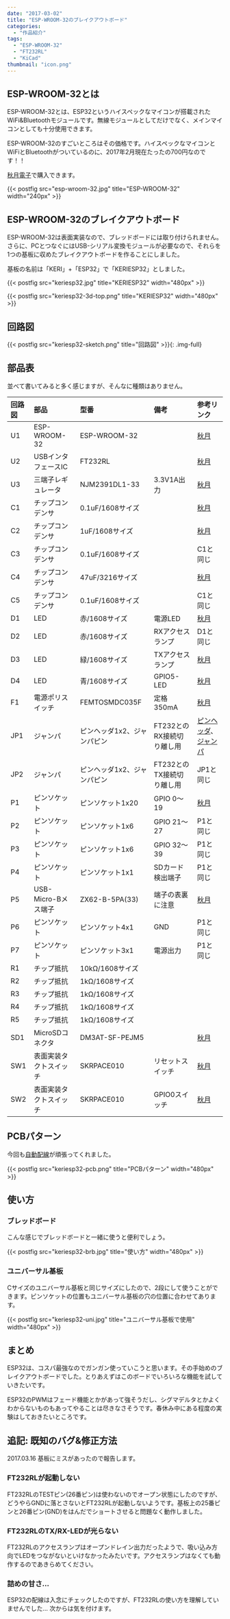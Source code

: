 ```yaml
---
date: "2017-03-02"
title: "ESP-WROOM-32のブレイクアウトボード"
categories:
  - "作品紹介"
tags:
  - "ESP-WROOM-32"
  - "FT232RL"
  - "KiCad"
thumbnail: "icon.png"
---
```


## ESP-WROOM-32とは

ESP-WROOM-32とは、ESP32というハイスペックなマイコンが搭載されたWiFi&Bluetoothモジュールです。無線モジュールとしてだけでなく、メインマイコンとしても十分使用できます。

ESP-WROOM-32のすごいところはその価格です。ハイスペックなマイコンとWiFiとBluetoothがついているのに、2017年2月現在たったの700円なのです！！

[秋月電子](http://akizukidenshi.com/catalog/g/gM-11647/)で購入できます。

{{< postfig src="esp-wroom-32.jpg" title="ESP-WROOM-32" width="240px" >}}

<!--more-->

## ESP-WROOM-32のブレイクアウトボード

ESP-WROOM-32は表面実装なので、ブレッドボードには取り付けられません。さらに、PCとつなぐにはUSB-シリアル変換モジュールが必要なので、それらを1つの基板に収めたブレイクアウトボードを作ることにしました。

基板の名前は「KERI」+「ESP32」で「KERIESP32」としました。

{{< postfig src="keriesp32.jpg" title="KERIESP32" width="480px" >}}

{{< postfig src="keriesp32-3d-top.png" title="KERIESP32" width="480px" >}}

## 回路図

{{< postfig src="keriesp32-sketch.png" title="回路図" >}}{: .img-full}

## 部品表

並べて書いてみると多く感じますが、そんなに種類はありません。

|回路図|部品|型番|備考|参考リンク|
|:--|:--|:--|:--|:--|
|U1|ESP-WROOM-32|ESP-WROOM-32||[秋月](http://akizukidenshi.com/catalog/g/gM-11647/)|
|U2|USBインタフェースIC|FT232RL||[秋月](http://akizukidenshi.com/catalog/g/gI-01739/)|
|U3|三端子レギュレータ|NJM2391DL1-33|3.3V1A出力|[秋月](http://akizukidenshi.com/catalog/g/gI-02252/)|
|C1|チップコンデンサ|0.1uF/1608サイズ||[秋月](http://akizukidenshi.com/catalog/g/gP-04940/)|
|C2|チップコンデンサ|1uF/1608サイズ||[秋月](http://akizukidenshi.com/catalog/g/gP-04940/)|
|C3|チップコンデンサ|0.1uF/1608サイズ||C1と同じ|
|C4|チップコンデンサ|47uF/3216サイズ||[秋月](http://akizukidenshi.com/catalog/g/gP-06039/)|
|C5|チップコンデンサ|0.1uF/1608サイズ||C1と同じ|
|D1|LED|赤/1608サイズ|電源LED|[秋月](http://akizukidenshi.com/catalog/g/gI-03978/)|
|D2|LED|赤/1608サイズ|RXアクセスランプ|D1と同じ|
|D3|LED|緑/1608サイズ|TXアクセスランプ|[秋月](http://akizukidenshi.com/catalog/g/gI-03980/)|
|D4|LED|青/1608サイズ|GPIO5-LED|[秋月](http://akizukidenshi.com/catalog/g/gI-03982/)|
|F1|電源ポリスイッチ|FEMTOSMDC035F|定格350mA|[秋月](http://akizukidenshi.com/catalog/g/gP-09512/)|
|JP1|ジャンパ|ピンヘッダ1x2、ジャンパピン|FT232とのRX接続切り離し用|[ピンヘッダ](http://akizukidenshi.com/catalog/g/gC-00167/)、[ジャンパ](http://akizukidenshi.com/catalog/g/gP-03687/)|
|JP2|ジャンパ|ピンヘッダ1x2、ジャンパピン|FT232とのTX接続切り離し用|JP1と同じ|
|P1|ピンソケット|ピンソケット1x20|GPIO 0～19|[秋月](http://akizukidenshi.com/catalog/g/gC-05779/)|
|P2|ピンソケット|ピンソケット1x6|GPIO 21～27|P1と同じ|
|P3|ピンソケット|ピンソケット1x6|GPIO 32～39|P1と同じ|
|P4|ピンソケット|ピンソケット1x1|SDカード検出端子|P1と同じ|
|P5|USB-Micro-Bメス端子|ZX62-B-5PA(33)|端子の表裏に注意|[秋月](http://akizukidenshi.com/catalog/g/gC-11183/)|
|P6|ピンソケット|ピンソケット4x1|GND|P1と同じ|
|P7|ピンソケット|ピンソケット3x1|電源出力|P1と同じ|
|R1|チップ抵抗|10kΩ/1608サイズ|||
|R2|チップ抵抗|1kΩ/1608サイズ|||
|R3|チップ抵抗|1kΩ/1608サイズ|||
|R4|チップ抵抗|1kΩ/1608サイズ|||
|R5|チップ抵抗|1kΩ/1608サイズ|||
|SD1|MicroSDコネクタ|DM3AT-SF-PEJM5||[秋月](http://akizukidenshi.com/catalog/g/gC-02395/)|
|SW1|表面実装タクトスイッチ|SKRPACE010|リセットスイッチ|[秋月](http://akizukidenshi.com/catalog/g/gP-06185/)|
|SW2|表面実装タクトスイッチ|SKRPACE010|GPIO0スイッチ|[秋月](http://akizukidenshi.com/catalog/g/gP-06185/)|

## PCBパターン

今回も[自動配線](/posts/2016-04-22-freerouting/)が頑張ってくれました。

{{< postfig src="keriesp32-pcb.png" title="PCBパターン" width="480px" >}}

## 使い方

### ブレッドボード

こんな感じでブレッドボードと一緒に使うと便利でしょう。

{{< postfig src="keriesp32-brb.jpg" title="使い方" width="480px" >}}

### ユニバーサル基板

Cサイズのユニバーサル基板と同じサイズにしたので、2段にして使うことができます。ピンソケットの位置もユニバーサル基板の穴の位置に合わせてあります。

{{< postfig src="keriesp32-uni.jpg" title="ユニバーサル基板で使用" width="480px" >}}

## まとめ

ESP32は、コスパ最強なのでガンガン使っていこうと思います。その手始めのブレイクアウトボードでした。とりあえずはこのボードでいろいろな機能を試していきたいです。

ESP32のPWMはフェード機能とかがあって強そうだし、シグマデルタとかよくわからないものもあってやることは尽きなさそうです。春休み中にある程度の実験はしておきたいところです。

## 追記: 既知のバグ&修正方法

2017.03.16 基板にミスがあったので報告します。

### FT232RLが起動しない

FT232RLのTESTピン(26番ピン)は使わないのでオープン状態にしたのですが、どうやらGNDに落とさないとFT232RLが起動しないようです。基板上の25番ピンと26番ピン(GND)をはんだでショートさせると問題なく動作しました。

### FT232RLのTX/RX-LEDが光らない

FT232RLのアクセスランプはオープンドレイン出力だったようで、吸い込み方向でLEDをつながないといけなかったみたいです。アクセスランプはなくても動作するのであきらめてください。

### 詰めの甘さ...

ESP32の配線は入念にチェックしたのですが、FT232RLの使い方を理解していませんでした... 次からは気を付けます。

